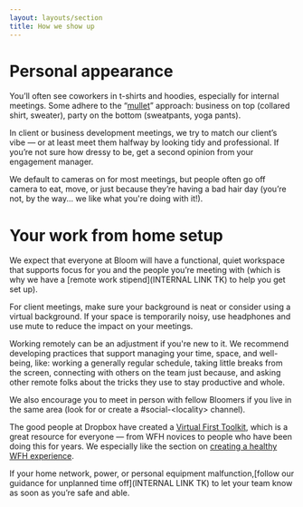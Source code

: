 ```yaml
---
layout: layouts/section
title: How we show up
---
```


# Personal appearance

You’ll often see coworkers in t-shirts and hoodies, especially for internal meetings. Some adhere to the “[mullet](https://www.fayobserver.com/story/news/regional/2023/07/24/north-carolinas-brantley-kirwin-makes-top-100-in-mullet-contest/70443829007/)” approach: business on top (collared shirt, sweater), party on the bottom (sweatpants, yoga pants).

In client or business development meetings, we try to match our client’s vibe — or at least meet them halfway by looking tidy and professional. If you’re not sure how dressy to be, get a second opinion from your engagement manager.

We default to cameras on for most meetings, but people often go off camera to eat, move, or just because they’re having a bad hair day  (you’re not, by the way... we like what you're doing with it!).

# Your work from home setup

We expect that everyone at Bloom will have a functional, quiet workspace that supports focus for you and the people you’re meeting with  (which is why we have a [remote work stipend](INTERNAL LINK TK) to help you get set up). 

For client meetings, make sure your background is neat or consider using a virtual background. If your space is temporarily noisy, use headphones and use mute to reduce the impact on your meetings.

Working remotely can be an adjustment if you're new to it. We recommend developing practices that support managing your time, space, and well-being, like: working a generally regular schedule, taking little breaks from the screen, connecting with others on the team just because, and asking other remote folks about the tricks they use to stay productive and whole. 

We also encourage you to meet in person with fellow Bloomers if you live in the same area (look for or create a #social-&lt;locality> channel).

The good people at Dropbox have created a [Virtual First Toolkit](https://experience.dropbox.com/virtual-first-toolkit), which is a great resource for everyone — from WFH novices to people who have been doing this for years. We especially like the section on [creating a healthy WFH experience](https://experience.dropbox.com/virtual-first-toolkit/wellbeing/work-from-home).

If your home network, power, or personal equipment malfunction,[follow our guidance for unplanned time off](INTERNAL LINK TK) to let your team know as soon as you’re safe and able.

